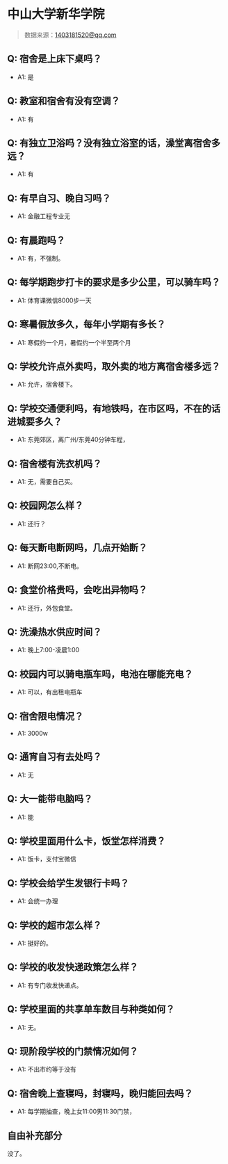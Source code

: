# 中山大学新华学院

> 数据来源：1403181520@qq.com

## Q: 宿舍是上床下桌吗？

- A1: 是

## Q: 教室和宿舍有没有空调？

- A1: 有

## Q: 有独立卫浴吗？没有独立浴室的话，澡堂离宿舍多远？

- A1: 有

## Q: 有早自习、晚自习吗？

- A1: 金融工程专业无

## Q: 有晨跑吗？

- A1: 有，不强制。

## Q: 每学期跑步打卡的要求是多少公里，可以骑车吗？

- A1: 体育课微信8000步一天

## Q: 寒暑假放多久，每年小学期有多长？

- A1: 寒假约一个月，暑假约一个半至两个月

## Q: 学校允许点外卖吗，取外卖的地方离宿舍楼多远？

- A1: 允许，宿舍楼下。

## Q: 学校交通便利吗，有地铁吗，在市区吗，不在的话进城要多久？

- A1: 东莞郊区，离广州/东莞40分钟车程，

## Q: 宿舍楼有洗衣机吗？

- A1: 无，需要自己买。

## Q: 校园网怎么样？

- A1: 还行？

## Q: 每天断电断网吗，几点开始断？

- A1: 断网23:00,不断电。

## Q: 食堂价格贵吗，会吃出异物吗？

- A1: 还行，外包食堂。

## Q: 洗澡热水供应时间？

- A1: 晚上7:00-凌晨1:00

## Q: 校园内可以骑电瓶车吗，电池在哪能充电？

- A1: 可以，有出租电瓶车

## Q: 宿舍限电情况？

- A1: 3000w

## Q: 通宵自习有去处吗？

- A1: 无

## Q: 大一能带电脑吗？

- A1: 能

## Q: 学校里面用什么卡，饭堂怎样消费？

- A1: 饭卡，支付宝微信

## Q: 学校会给学生发银行卡吗？

- A1: 会统一办理

## Q: 学校的超市怎么样？

- A1: 挺好的。

## Q: 学校的收发快递政策怎么样？

- A1: 有专门收发快递点。

## Q: 学校里面的共享单车数目与种类如何？

- A1: 无。

## Q: 现阶段学校的门禁情况如何？

- A1: 不出市约等于没有

## Q: 宿舍晚上查寝吗，封寝吗，晚归能回去吗？

- A1: 每学期抽查，晚上女11:00男11:30门禁，

## 自由补充部分

没了。
